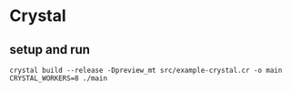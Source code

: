 # Crystal

## setup and run

```
crystal build --release -Dpreview_mt src/example-crystal.cr -o main
CRYSTAL_WORKERS=8 ./main
```
